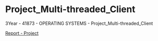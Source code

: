 # Project_Multi-threaded_Client
3Year - 41873 - OPERATING SYSTEMS - Project_Multi-threaded_Client

[Report - Project](https://github.com/alexpt2000gmit/Project_Multi-threaded_Client/blob/master/Alexander%20Souza%20-%20G00317835%20-%20Project.pdf)


